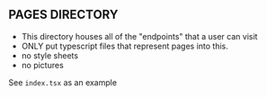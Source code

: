 ## PAGES DIRECTORY

- This directory houses all of the "endpoints" that a user can visit
- ONLY put typescript files that represent pages into this.
- no style sheets
- no pictures

See `index.tsx` as an example
